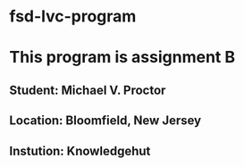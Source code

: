 # fsd-lvc-program
<h1>This program is assignment B</h1>
<h2>Student: Michael V. Proctor</h2>
<h2>Location: Bloomfield, New Jersey</h2>
<h2>Instution:  Knowledgehut</h2>
